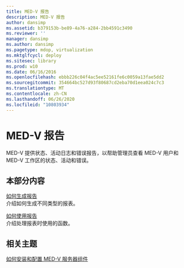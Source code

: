 ```yaml
---
title: MED-V 报告
description: MED-V 报告
author: dansimp
ms.assetid: b379153b-be89-4a76-a284-2bb4591c3490
ms.reviewer: ''
manager: dansimp
ms.author: dansimp
ms.pagetype: mdop, virtualization
ms.mktglfcycl: deploy
ms.sitesec: library
ms.prod: w10
ms.date: 06/16/2016
ms.openlocfilehash: ebbb226c04f4ac5ee52161fe6c0059a13fae5dd2
ms.sourcegitcommit: 354664bc527d93f80687cd2eba70d1eea024c7c3
ms.translationtype: MT
ms.contentlocale: zh-CN
ms.lasthandoff: 06/26/2020
ms.locfileid: "10803934"
---
```

# MED-V 报告


MED-V 提供状态、活动日志和错误报告，以帮助管理员查看 MED-V 用户和 MED-V 工作区的状态、活动和错误。

## 本部分内容


<a href="" id="how-to-generate-reports"></a>[如何生成报告](how-to-generate-reports-medvv2.md)  
介绍如何生成不同类型的报表。

<a href="" id="how-to-work-with-reports"></a>[如何使用报告](how-to-work-with-reports.md)  
介绍处理报表时使用的函数。

## 相关主题


[如何安装和配置 MED-V 服务器组件](how-to-install-and-configure-the-med-v-server-component.md)

 

 





